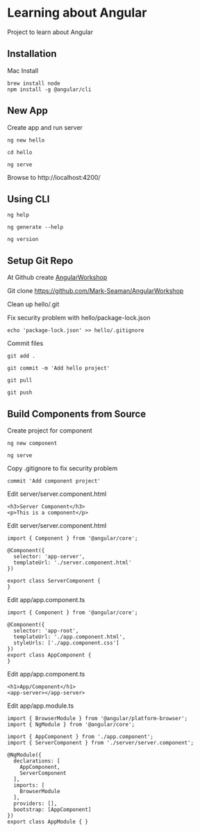 # Learning about Angular
Project to learn about Angular


## Installation

Mac Install

    brew install node
    npm install -g @angular/cli


## New App

Create app and run server

    ng new hello

    cd hello

    ng serve

Browse to http://localhost:4200/



## Using CLI

    ng help

    ng generate --help

    ng version



## Setup Git Repo

At Github create [AngularWorkshop](https://github.com/Mark-Seaman/AngularWorkshop)

Git clone https://github.com/Mark-Seaman/AngularWorkshop

Clean up hello/.git

Fix security problem with hello/package-lock.json

    echo 'package-lock.json' >> hello/.gitignore

Commit files

    git add .

    git commit -m 'Add hello project'

    git pull

    git push



## Build Components from Source

Create project for component

    ng new component

    ng serve

Copy .gitignore to fix security problem

    commit 'Add component project'

Edit server/server.component.html

    <h3>Server Component</h3>
    <p>This is a component</p>
    
Edit server/server.component.html

    import { Component } from '@angular/core';

    @Component({
      selector: 'app-server',
      templateUrl: './server.component.html'
    })

    export class ServerComponent {
    }

Edit app/app.component.ts

    import { Component } from '@angular/core';

    @Component({
      selector: 'app-root',
      templateUrl: './app.component.html',
      styleUrls: ['./app.component.css']
    })
    export class AppComponent {
    }
    
Edit app/app.component.ts
    
    <h1>App/Component</h1>
    <app-server></app-server>

Edit app/app.module.ts

    import { BrowserModule } from '@angular/platform-browser';
    import { NgModule } from '@angular/core';

    import { AppComponent } from './app.component';
    import { ServerComponent } from './server/server.component';

    @NgModule({
      declarations: [
        AppComponent,
        ServerComponent
      ],
      imports: [
        BrowserModule
      ],
      providers: [],
      bootstrap: [AppComponent]
    })
    export class AppModule { }

